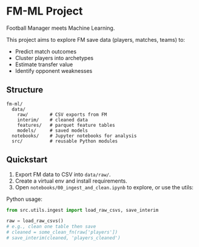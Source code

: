 # FM-ML Project

Football Manager meets Machine Learning.

This project aims to explore FM save data (players, matches, teams) to:
- Predict match outcomes
- Cluster players into archetypes
- Estimate transfer value
- Identify opponent weaknesses

## Structure

```
fm-ml/
  data/
    raw/        # CSV exports from FM
    interim/    # cleaned data
    features/   # parquet feature tables
    models/     # saved models
  notebooks/    # Jupyter notebooks for analysis
  src/          # reusable Python modules
```

## Quickstart

1. Export FM data to CSV into `data/raw/`.
2. Create a virtual env and install requirements.
3. Open `notebooks/00_ingest_and_clean.ipynb` to explore, or use the utils:

Python usage:

```python
from src.utils.ingest import load_raw_csvs, save_interim

raw = load_raw_csvs()
# e.g., clean one table then save
# cleaned = some_clean_fn(raw['players'])
# save_interim(cleaned, 'players_cleaned')
```


